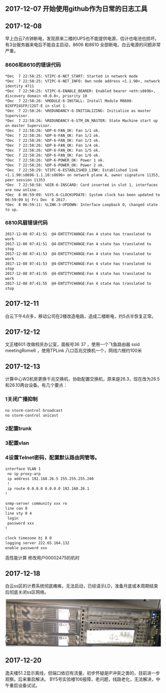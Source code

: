 ## 2017-12-07  开始使用github作为日常的日志工具

## 2017-12-08
  
早上白云7点钟断电，发现原来二楼的UPS也不能提供电源，估计也电池也损坏。有3台服务器来电后不能自主启动，8606 和8610 全部断电，白云电源的问题非常严重。

### 8606和8610的错误代码
```
*Dec  7 22:58:25: %TIPC-6-NET_START: Started in network mode
*Dec  7 22:58:25: %TIPC-6-NET_INFO: Own node address <1.1.90>, network identity 4711
*Dec  7 22:58:25: %TIPC-6-ENABLE_BEARER: Enabled bearer <eth:s8696>, discovery domain <0.0.0>, priority 10
*Dec  7 22:58:26: %MODULE-6-INSTALL: Install Module M8600-02XFP24SFP/12GT-E in slot 1.
*Dec  7 22:58:26: %REDUNDANCY-6-INITIALIZING: Initialize as master Supervisor.
*Dec  7 22:58:26: %REDUNDANCY-6-STM_ON_MASTER: State Machine start up on master Supervisor.
*Dec  7 22:58:26: %DP-6-FAN_OK: Fan 1/1 ok.
*Dec  7 22:58:26: %DP-6-FAN_OK: Fan 1/2 ok.
*Dec  7 22:58:26: %DP-6-FAN_OK: Fan 1/3 ok.
*Dec  7 22:58:26: %DP-6-FAN_OK: Fan 1/4 ok.
*Dec  7 22:58:26: %DP-6-FAN_OK: Fan 1/5 ok.
*Dec  7 22:58:26: %DP-6-FAN_OK: Fan 1/6 ok.
*Dec  7 22:58:26: %DP-6-POWER_OK: Power 1 ok.
*Dec  7 22:58:26: %DP-6-POWER_OK: Power 2 ok.
*Dec  7 22:58:29: %TIPC-6-ESTABLISHED_LINK: Established link <1.1.90:s8696-1.1.10:s8696> on network plane A, owner signature 11353, peer session 11353
*Dec  7 22:58:58: %OIR-6-INSCARD: Card inserted in slot 1, interfaces are now online.
*Dec  8 06:59:09: %SYS-6-CLOCKUPDATE: System clock has been updated to 06:59:09 bj Fri Dec  8 2017.
*Dec  8 06:59:11: %LINK-3-UPDOWN: Interface Loopback 0, changed state to up.
```
### 6810风扇错误代码
```
2017-12-08 07:41:51  @4-ENTITYCHANGE:Fan 4 state has translated to work
2017-12-08 07:41:51  @4-ENTITYCHANGE:Fan 4 state has translated to stop
2017-12-08 07:41:53  @4-ENTITYCHANGE:Fan 4 state has translated to work
2017-12-08 07:41:53  @4-ENTITYCHANGE:Fan 4 state has translated to stop
2017-12-08 07:41:55  @4-ENTITYCHANGE:Fan 4 state has translated to work
2017-12-08 07:41:55  @4-ENTITYCHANGE:Fan 4 state has translated to stop
```
		 
## 2017-12-11
白云下午4点多，移动公司在2楼改造电路，造成二楼断电，约5点半恢复正常。

## 2017-12-12
文正楼601 改做校庆办公室，面板号36 37 ，使用一个飞鱼路由器 ssid meetingRome6 ，使用TPLink 八口百兆交换机一个，网线六根约100米

## 2017-12-13
计算中心W2机房更换千兆交换机，协助配置交换机，原来是26.3，现在改为26.5和26.10两台设备。有几个要点：

### 1关闭广播抑制
```
no storm-control broadcast
no storm-control unicast	
```
### 2配置trunk 

### 3配置vlan

### 4设置Telnet密码，配置默认路由网管等。

```
interface VLAN 1
 no ip proxy-arp
 ip address 192.168.26.5 255.255.255.240
 !
 ip route 0.0.0.0 0.0.0.0 192.168.26.1
!

snmp-server community xxx ro 
line con 0
line vty 0 4
 login
 password xxx
!

clock timezone bj 8 0
logging server 222.65.164.132
enable password xxx
```  

高性能计算 修改用户00002475的机时

## 2017-12-18
白云ss区的计费系统彻底瘫痪，无法启动，已经请示LD，准备月底或本周期结束后彻底关闭ss区网络。

![故障的浪潮服务器已经运行十多年了](https://github.com/ipv6gao/CampusIT/blob/master/images/20171219095318.png)

## 2017-12-20
逸夫楼51.2显示离线，但端口依旧有流量，初步怀疑是IP冲突之类的，目前进一步观察。后来重启解决。
BY5号实验楼106报障，老问题，线路老化，无法解决，中午重启设备试试。
